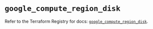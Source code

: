 # `google_compute_region_disk`

Refer to the Terraform Registry for docs: [`google_compute_region_disk`](https://registry.terraform.io/providers/hashicorp/google/6.26.0/docs/resources/compute_region_disk).
